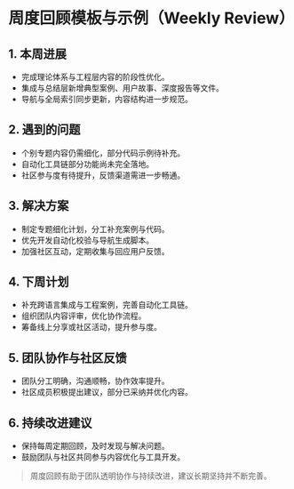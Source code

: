 # 周度回顾模板与示例（Weekly Review）

## 1. 本周进展

- 完成理论体系与工程层内容的阶段性优化。
- 集成与总结层新增典型案例、用户故事、深度报告等文件。
- 导航与全局索引同步更新，内容结构进一步规范。

## 2. 遇到的问题

- 个别专题内容仍需细化，部分代码示例待补充。
- 自动化工具链部分功能尚未完全落地。
- 社区参与度有待提升，反馈渠道需进一步畅通。

## 3. 解决方案

- 制定专题细化计划，分工补充案例与代码。
- 优先开发自动化校验与导航生成脚本。
- 加强社区互动，定期收集与回应用户反馈。

## 4. 下周计划

- 补充跨语言集成与工程案例，完善自动化工具链。
- 组织团队内容评审，优化协作流程。
- 筹备线上分享或社区活动，提升参与度。

## 5. 团队协作与社区反馈

- 团队分工明确，沟通顺畅，协作效率提升。
- 社区成员积极提出建议，部分已采纳并优化内容。

## 6. 持续改进建议

- 保持每周定期回顾，及时发现与解决问题。
- 鼓励团队与社区共同参与内容优化与工具开发。

> 周度回顾有助于团队透明协作与持续改进，建议长期坚持并不断完善。
